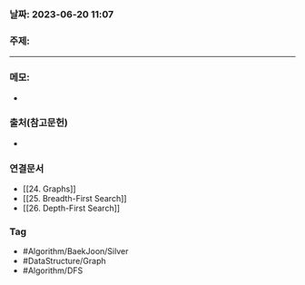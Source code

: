 ### 날짜: 2023-06-20 11:07

### 주제: 
---
### 메모: 
- 

### 출처(참고문헌) 
- 

### 연결문서 
- [[24. Graphs]]
- [[25. Breadth-First Search]]
- [[26. Depth-First Search]]

### Tag
- #Algorithm/BaekJoon/Silver 
- #DataStructure/Graph 
- #Algorithm/DFS 
